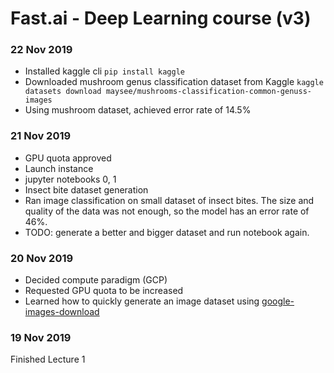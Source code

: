 # Fast.ai - Deep Learning course (v3)

### 22 Nov 2019

- Installed kaggle cli `pip install kaggle`
- Downloaded mushroom genus classification dataset from Kaggle `kaggle datasets download maysee/mushrooms-classification-common-genuss-images`
- Using mushroom dataset, achieved error rate of 14.5%

### 21 Nov 2019

- GPU quota approved
- Launch instance
- jupyter notebooks 0, 1
- Insect bite dataset generation
- Ran image classification on small dataset of insect bites. The size and quality of the data was not enough, so the model has an error rate of 46%.
- TODO: generate a better and bigger dataset and run notebook again.

### 20 Nov 2019

- Decided compute paradigm (GCP)
- Requested GPU quota to be increased
- Learned how to quickly generate an image dataset using [google-images-download](https://github.com/hardikvasa/google-images-download)

### 19 Nov 2019

Finished Lecture 1


